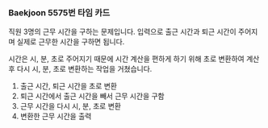 ###  Baekjoon 5575번 타임 카드

직원 3명의 근무 시간을 구하는 문제입니다. 입력으로 출근 시간과 퇴근 시간이 주어지며 실제로 근무한 시간을 구하면 됩니다.

시간은 시, 분, 초로 주어지기 때문에 시간 계산을 편하게 하기 위해 초로 변환하여 계산 후 다시 시, 분, 초로 변환하는 작업을 거쳤습니다.

1. 출근 시간, 퇴근 시간을 초로 변환
2. 퇴근 시간에서 출근 시간을 빼서 근무 시간을 구함
3. 근무 시간을 다시 시, 분, 초로 변환
4. 변환한 근무 시간을 출력